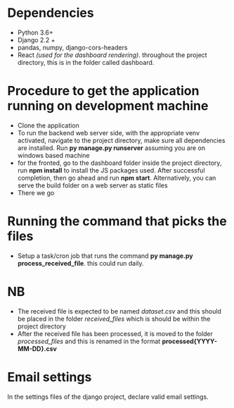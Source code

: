 # Dependencies
- Python 3.6+
- Django 2.2 + 
- pandas, numpy, django-cors-headers
- React _(used for the dashboard rendering)_. throughout the project directory, this is in the folder called dashboard.


 # Procedure to get the application running on development machine
- Clone the application
- To run the backend web server side, with the appropriate venv activated, navigate to the project directory, make sure all dependencies are installed. Run **py manage.py runserver** assuming you are on windows based machine
- for the fronted, go to the dashboard folder inside the project directory, run **npm install** to install the JS packages used. After successful completion, then go ahead and run **npm start**. Alternatively, you can serve the build folder on a web server as static files
- There we go
# Running the command that picks the files 
- Setup a task/cron job that runs the command **py manage.py process_received_file**. this could run daily.
# NB
- The received file is expected to be named _dataset.csv_ and this should be placed in the folder _received_files_ which is should be within the project directory
- After the received file has been processed, it is moved to the folder _processed_files_ and this is renamed in the format **processed{YYYY-MM-DD}.csv**

# Email settings
In the settings files of the django project, declare valid email settings.
